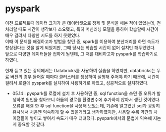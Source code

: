 # pyspark

이전 프로젝트때 데이터 크기가 큰 데이터셋으로 정제 및 분석을 해본 적이 있었는데, 전처리할 때도 시간이 생각보다 소요됐고, 특히 머신러닝 모델을 통하여 학습할때 시간이 매우 걸려서 다양한 시도를 하지 못했었다.  
이때 이 문제를 해결하고자 방법을 찾던 중, spark를 이용하여 분산처리를 하면 속도가 향상된다는 것을 알게 되었지만, 그때 당시는 학습할 시간이 없어 설치만 해두었었다.  
앞으로 다양한 데이터들을 접하게 될텐데, 그 때를 대비하고자 pyspark를 학습하기로 하였다.


현재 듣고 있는 강의에서는 Databricks를 사용하여 실습을 하였지만, databricks는 무료 버전의 경우 들어갈 때마다 클러스터를 생성하여 실행해 주어야 하기 때문에, 시간이 걸려서 로컬에 pyspark를 설치하여 사용하기로 하였고, 성공적으로 설치하였다.  


* 05.14 : pyspark를 로컬에 설치 후 사용하던 중, sql function을 쓰던 중 오류가 발생하여 원인을 찾아보니 하둡의 경로를 환경변수에 추가하지 않아서 생긴 것이였다. 오류를 해결 한 후 sql function을 사용해 보았는데, 기존에 알고있던 sql과 굉장히 유사해서 처음엔 익숙하게 할 수 있을거라고 생각하였지만, 사용할 수록 약간의 차이점들이 쌓이고 쌓여서 속도가 매우 더뎌졌다. pyspark에서의 문법에 익숙해 지는게 중요할 것 같다. 
